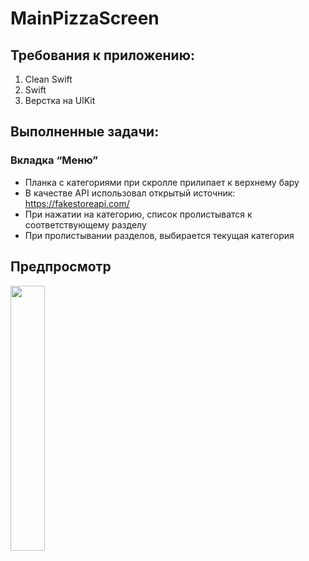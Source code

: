 # MainPizzaScreen

## Требования к приложению:
1) Clean Swift
2) Swift
3) Верстка на UlKit

## Выполненные задачи:
### Вкладка “Меню”
- Планка с категориями при скролле прилипает к верхнему бару
- В качестве API использовал открытый источник: https://fakestoreapi.com/
- При нажатии на категорию, список пролистыватся к соответствующему разделу
- При пролистывании разделов, выбирается текущая категория

## Предпросмотр
<p align="left">
<img src="https://user-images.githubusercontent.com/14834946/230801846-0aefa0f2-7396-4d38-b335-6462cfd2ce1f.mov" width="33%"> 
</p>
